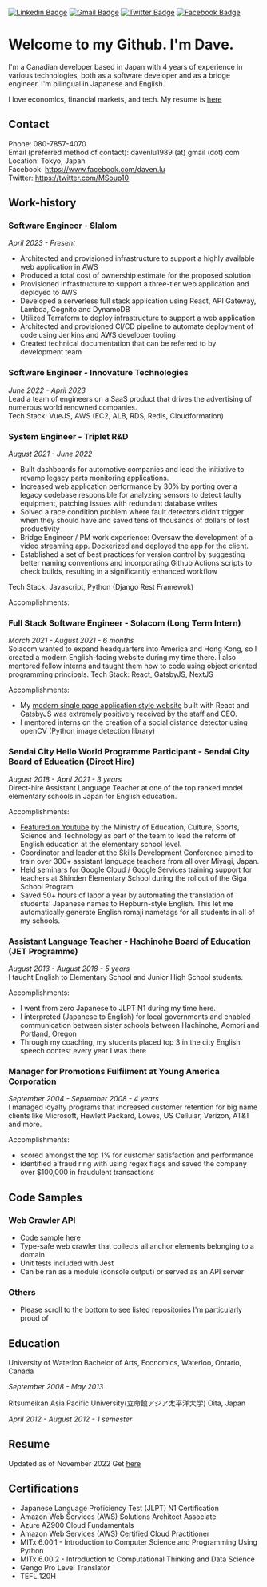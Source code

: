 [![Linkedin Badge](https://img.shields.io/badge/LinkedIn-blue?style=flat&logo=linkedin&labelColor=blue&link=https://www.linkedin.com/in/davenlu/)](https://www.linkedin.com/in/davenlu/)
[![Gmail Badge](https://img.shields.io/badge/Gmail-red?style=flat-square&logo=Gmail&logoColor=white&link=mailto:davenlu1989@gmail.com)](mailto:davenlu1989@gmail.com) 
[![Twitter Badge](https://img.shields.io/badge/-Twitter-1ca0f1?style=flat&labelColor=1ca0f1&logo=twitter&logoColor=white&link=https://twitter.com/MSoup10)](https://twitter.com/MSoup10) 
[![Facebook Badge](https://img.shields.io/badge/-Facebook-1877f2?style=flat&logo=facebook&logoColor=white&link=https://facebook.com/daven.lu)](https://www.facebook.com/daven.lu)

# Welcome to my Github. I'm Dave.

I'm a Canadian developer based in Japan with 4 years of experience in various technologies, both as a software developer and as a bridge engineer. I'm bilingual in Japanese and English. 

I love economics, financial markets, and tech. My resume is [here](#resume)

## Contact
Phone: 080-7857-4070  
Email (preferred method of contact):  davenlu1989 (at) gmail (dot) com  
Location: Tokyo, Japan  
Facebook: https://www.facebook.com/daven.lu  
Twitter: https://twitter.com/MSoup10  

## Work-history

### Software Engineer - Slalom
_April 2023 - Present_
- Architected and provisioned infrastructure to support a highly available web application in AWS
- Produced a total cost of ownership estimate for the proposed solution
- Provisioned infrastructure to support a three-tier web application and deployed to AWS
- Developed a serverless full stack application using React, API Gateway, Lambda, Cognito and DynamoDB
- Utilized Terraform to deploy infrastructure to support a web application
- Architected and provisioned CI/CD pipeline to automate deployment of code using Jenkins and AWS developer tooling
- Created technical documentation that can be referred to by development team

### Software Engineer - Innovature Technologies
_June 2022 - April 2023_  
Lead a team of engineers on a SaaS product that drives the advertising of numerous world renowned companies.   
Tech Stack: VueJS, AWS (EC2, ALB, RDS, Redis, Cloudformation)

### System Engineer - Triplet R&D
_August 2021 - June 2022_  
- Built dashboards for automotive companies and lead the initiative to revamp legacy parts monitoring applications.  
-   Increased web application performance by 30% by porting over a legacy codebase responsible for analyzing sensors to detect faulty equipment, patching issues with redundant database writes
-   Solved a race condition problem where fault detectors didn’t trigger when they should have and saved tens of thousands of dollars of lost productivity
-   Bridge Engineer / PM work experience: Oversaw the development of a video streaming app. Dockerized and deployed the app for the client.
-   Established a set of best practices for version control by suggesting better naming conventions and incorporating Github Actions scripts to check builds, resulting in a significantly enhanced workflow

Tech Stack: Javascript, Python (Django Rest Framewok)

Accomplishments:

### Full Stack Software Engineer - Solacom (Long Term Intern)
_March 2021 - August 2021 - 6 months_  
Solacom wanted to expand headquarters into America and Hong Kong, so I created a modern English-facing website during my time there. I also mentored fellow interns and taught them how to code using object oriented programming principals.
Tech Stack: React, GatsbyJS, NextJS

Accomplishments:
- My [modern single page application style website](https://solacom.gatsbyjs.io/) built with React and GatsbyJS was extremely positively received by the staff and CEO. 
- I mentored interns on the creation of a social distance detector using openCV (Python image detection library)

### Sendai City Hello World Programme Participant - Sendai City Board of Education (Direct Hire)
_August 2018 - April 2021 - 3 years_  
Direct-hire Assistant Language Teacher at one of the top ranked model elementary schools in Japan for English education. 

Accomplishments:
- [Featured on Youtube](https://www.youtube.com/watch?v=jp-nHc0BN3c) by the Ministry of Education, Culture, Sports, Science and Technology as part of the team to lead the reform of English education at the elementary school level. 
- Coordinator and leader at the Skills Development Conference aimed to train over 300+ assistant language teachers from all over Miyagi, Japan. 
- Held seminars for Google Cloud / Google Services training support for teachers at Shinden Elementary School during the rollout of the Giga School Program
- Saved 50+ hours of labor a year by automating the translation of students’ Japanese names to Hepburn-style English. This let me automatically generate English romaji nametags for all students in all of my schools.


### Assistant Language Teacher - Hachinohe Board of Education (JET Programme)
_August 2013 - August 2018 - 5 years_  
I taught English to Elementary School and Junior High School students.

Accomplishments:
- I went from zero Japanese to JLPT N1 during my time here. 
- I interpreted (Japanese to English) for local governments and enabled communication between sister schools between Hachinohe, Aomori and Portland, Oregon
- Through my coaching, my students placed top 3 in the city English speech contest every year I was there

### Manager for Promotions Fulfilment at Young America Corporation
_September 2004 - September 2008 - 4 years_  
I managed loyalty programs that increased customer retention for big name clients like Microsoft, Hewlett Packard, Lowes, US Cellular, Verizon, AT&T and more. 

Accomplishments: 
- scored amongst the top 1% for customer satisfaction and performance
- identified a fraud ring with using regex flags and saved the company over $100,000 in fraudulent transactions

## Code Samples
### Web Crawler API
- Code sample [here](https://github.com/MSoup/http-crawler)
- Type-safe web crawler that collects all anchor elements belonging to a domain
- Unit tests included with Jest
- Can be ran as a module (console output) or served as an API server

### Others
- Please scroll to the bottom to see listed repositories I'm particularly proud of

## Education
University of Waterloo
Bachelor of Arts, Economics, Waterloo, Ontario, Canada

_September 2008 - May 2013_

Ritsumeikan Asia Pacific University(立命館アジア太平洋大学)
Oita, Japan 

_April 2012 - August 2012 - 1 semester_

## Resume
Updated as of November 2022
Get [here](https://drive.google.com/file/d/1iado7fcH04yTOhYfTbhKuDgjjwceEKmP/view)

## Certifications
- Japanese Language Proficiency Test (JLPT) N1 Certification
- Amazon Web Services (AWS) Solutions Architect Associate
- Azure AZ900 Cloud Fundamentals
- Amazon Web Services (AWS) Certified Cloud Practitioner
- MITx 6.00.1 - Introduction to Computer Science and Programming Using Python
- MITx 6.00.2 - Introduction to Computational Thinking and Data Science
- Gengo Pro Level Translator
- TEFL 120H
